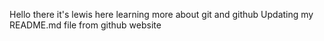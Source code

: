 Hello there it's lewis here learning more about git and github
Updating my README.md file from github website
